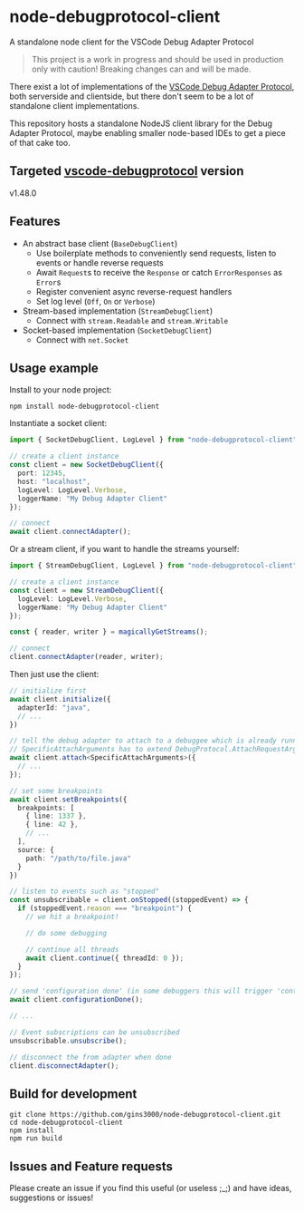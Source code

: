 # node-debugprotocol-client
A standalone node client for the VSCode Debug Adapter Protocol

> This project is a work in progress and should be used in production only with caution! Breaking changes can and will be made.

There exist a lot of implementations of the [VSCode Debug Adapter Protocol](https://microsoft.github.io/debug-adapter-protocol/), both serverside and clientside, but there don't seem to be a lot of standalone client implementations.

This repository hosts a standalone NodeJS client library for the Debug Adapter Protocol, maybe enabling smaller node-based IDEs to get a piece of that cake too.

## Targeted [vscode-debugprotocol](https://www.npmjs.com/package/vscode-debugprotocol) version
v1.48.0

## Features
- An abstract base client (`BaseDebugClient`)
  - Use boilerplate methods to conveniently send requests, listen to events or handle reverse requests
  - Await `Request`s to receive the `Response` or catch `ErrorResponses` as `Error`s
  - Register convenient async reverse-request handlers
  - Set log level (`Off`, `On` or `Verbose`)
- Stream-based implementation (`StreamDebugClient`)
  - Connect with `stream.Readable` and `stream.Writable`
- Socket-based implementation (`SocketDebugClient`)
  - Connect with `net.Socket`


## Usage example

Install to your node project:
```shell
npm install node-debugprotocol-client
```


Instantiate a socket client:
```ts
import { SocketDebugClient, LogLevel } from "node-debugprotocol-client";

// create a client instance
const client = new SocketDebugClient({
  port: 12345,
  host: "localhost",
  logLevel: LogLevel.Verbose,
  loggerName: "My Debug Adapter Client"
});

// connect
await client.connectAdapter();
```

Or a stream client, if you want to handle the streams yourself:
```ts
import { StreamDebugClient, LogLevel } from "node-debugprotocol-client";

// create a client instance
const client = new StreamDebugClient({
  logLevel: LogLevel.Verbose,
  loggerName: "My Debug Adapter Client"
});

const { reader, writer } = magicallyGetStreams();

// connect
client.connectAdapter(reader, writer);
```

Then just use the client:
```ts
// initialize first
await client.initialize({
  adapterId: "java",
  // ...
})

// tell the debug adapter to attach to a debuggee which is already running somewhere
// SpecificAttachArguments has to extend DebugProtocol.AttachRequestArguments
await client.attach<SpecificAttachArguments>({
  // ...
});

// set some breakpoints
await client.setBreakpoints({
  breakpoints: [
    { line: 1337 },
    { line: 42 },
    // ...
  ],
  source: {
    path: "/path/to/file.java"
  }
})

// listen to events such as "stopped"
const unsubscribable = client.onStopped((stoppedEvent) => {
  if (stoppedEvent.reason === "breakpoint") { 
    // we hit a breakpoint!

    // do some debugging

    // continue all threads
    await client.continue({ threadId: 0 });
  }
});

// send 'configuration done' (in some debuggers this will trigger 'continue' if attach was awaited)
await client.configurationDone();

// ...

// Event subscriptions can be unsubscribed
unsubscribable.unsubscribe();

// disconnect the from adapter when done
client.disconnectAdapter();
```

## Build for development

```shell
git clone https://github.com/gins3000/node-debugprotocol-client.git
cd node-debugprotocol-client
npm install
npm run build
```

## Issues and Feature requests
Please create an issue if you find this useful (or useless ;_;) and have ideas, suggestions or issues!
